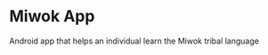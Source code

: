 Miwok App
===================================

Android app that helps an individual learn the Miwok tribal language
